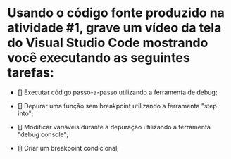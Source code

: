 # Usando o código fonte produzido na atividade #1, grave um vídeo da tela do Visual Studio Code mostrando você executando as seguintes tarefas:

* [] Executar código passo-a-passo utilizando a ferramenta de debug;

* [] Depurar uma função sem breakpoint utilizando a ferramenta "step into";

* [] Modificar variáveis durante a depuração utilizando a ferramenta "debug console";

* [] Criar um breakpoint condicional;